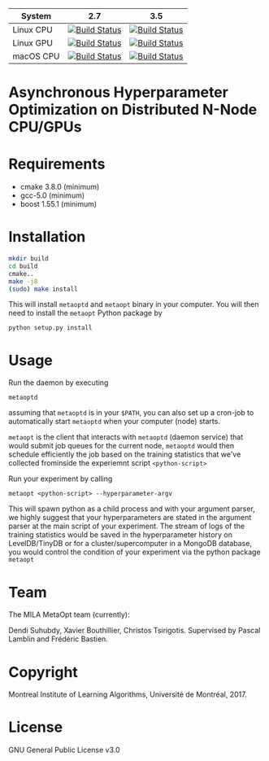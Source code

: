 | System | 2.7 | 3.5 |
| --- | --- | --- |
| Linux CPU | [![Build Status](https://travis-ci.org/mila-udem/metaopt.svg?branch=master)](https://travis-ci.org/mila-udem/metaopt) | [![Build Status](https://travis-ci.org/mila-udem/metaopt.svg?branch=master)](https://travis-ci.org/mila-udem/metaopt) |
| Linux GPU | [![Build Status](https://travis-ci.org/mila-udem/metaopt.svg?branch=master)](https://travis-ci.org/mila-udem/metaopt) | [![Build Status](https://travis-ci.org/mila-udem/metaopt.svg?branch=master)](https://travis-ci.org/mila-udem/metaopt) |
| macOS CPU | [![Build Status](https://travis-ci.org/mila-udem/metaopt.svg?branch=master)](https://travis-ci.org/mila-udem/metaopt) | [![Build Status](https://travis-ci.org/mila-udem/metaopt.svg?branch=master)](https://travis-ci.org/mila-udem/metaopt) |

# Asynchronous Hyperparameter Optimization on Distributed N-Node CPU/GPUs

# Requirements

- cmake 3.8.0 (minimum)
- gcc-5.0 (minimum)
- boost 1.55.1 (minimum)

# Installation

```bash
mkdir build
cd build
cmake..
make -j8
(sudo) make install
```

This will install `metaoptd` and `metaopt` binary in your computer. You will then need to install the `metaopt` Python package by

`python setup.py install`

# Usage

Run the daemon by executing

`metaoptd`

assuming that `metaoptd` is in your `$PATH`, you can also set up a cron-job to automatically start `metaoptd` when your computer (node) starts.

`metaopt` is the client that interacts with `metaoptd` (daemon service) that would submit job queues for the current node, `metaoptd` would then schedule efficiently the job based on the training statistics that we've collected frominside the experiemnt script `<python-script>`

Run your experiment by calling

`metaopt <python-script> --hyperparameter-argv`

This will spawn python as a child process and with your argument parser, we highly suggest that your hyperparameters are stated in the argument parser at the main script of your experiment. The stream of logs of the training statistics would be saved in the hyperparameter history on LevelDB/TinyDB or for a cluster/supercomputer in a MongoDB database, you would control the condition of your experiment via the python package `metaopt`

# Team

The MILA MetaOpt team (currently):

Dendi Suhubdy, Xavier Bouthillier, Christos Tsirigotis. Supervised by Pascal Lamblin and Frédéric Bastien.

# Copyright

Montreal Institute of Learning Algorithms, Université de Montréal, 2017.

# License

GNU General Public License v3.0
